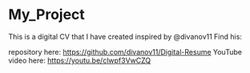 # My_Project
This is a digital CV that I have created inspired by  @divanov11 
Find his:

repository here: https://github.com/divanov11/Digital-Resume
YouTube video here: https://youtu.be/clwpf3VwCZQ
